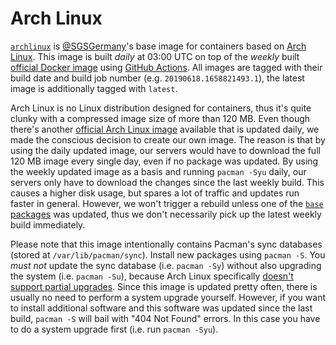 Arch Linux
==========

[`archlinux`](https://ghcr.io/sgsgermany/archlinux) is [@SGSGermany](https://github.com/SGSGermany)'s base image for containers based on [Arch Linux](https://archlinux.org/). This image is built *daily* at 03:00 UTC on top of the *weekly* built [official Docker image](https://hub.docker.com/_/archlinux) using [GitHub Actions](https://github.com/SGSGermany/archlinux/actions/workflows/container-publish.yml). All images are tagged with their build date and build job number (e.g. `20190618.1658821493.1`), the latest image is additionally tagged with `latest`.

Arch Linux is no Linux distribution designed for containers, thus it's quite clunky with a compressed image size of more than 120 MB. Even though there's another [official Arch Linux image](https://hub.docker.com/r/archlinux/archlinux) available that is updated daily, we made the conscious decision to create our own image. The reason is that by using the daily updated image, our servers would have to download the full 120 MB image every single day, even if no package was updated. By using the weekly updated image as a basis and running `pacman -Syu` daily, our servers only have to download the changes since the last weekly build. This causes a higher disk usage, but spares a lot of traffic and updates run faster in general. However, we won't trigger a rebuild unless one of the [`base` packages](https://www.archlinux.de/packages/core/x86_64/base) was updated, thus we don't necessarily pick up the latest weekly build immediately.

Please note that this image intentionally contains Pacman's sync databases (stored at `/var/lib/pacman/sync`). Install new packages using `pacman -S`. You *must not* update the sync database (i.e. `pacman -Sy`) without also upgrading the system (i.e. `pacman -Su`), because Arch Linux specifically [doesn't support partial upgrades](https://wiki.archlinux.org/title/System_maintenance#Partial_upgrades_are_unsupported). Since this image is updated pretty often, there is usually no need to perform a system upgrade yourself. However, if you want to install additional software and this software was updated since the last build, `pacman -S` will bail with "404 Not Found" errors. In this case you have to do a system upgrade first (i.e. run `pacman -Syu`).
